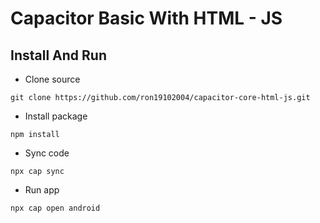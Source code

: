 # Capacitor Basic With HTML - JS
## Install And Run
- Clone source
```
git clone https://github.com/ron19102004/capacitor-core-html-js.git
```
- Install package
```
npm install
```
- Sync code
```
npx cap sync
```
- Run app
```
npx cap open android
```
